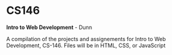 # CS146
<b>Intro to Web Development</b> - Dunn

<p>
A compilation of the projects and assignements for Intro to Web Development, CS-146.
Files will be in HTML, CSS, or JavaScript
</p>
